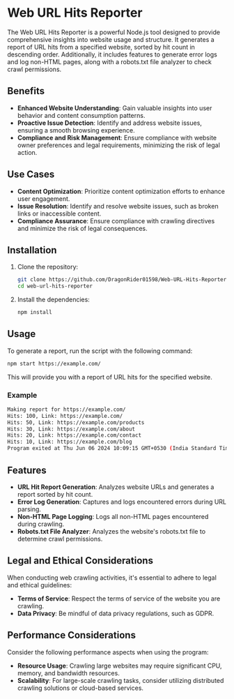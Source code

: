 # Web URL Hits Reporter

The Web URL Hits Reporter is a powerful Node.js tool designed to provide comprehensive insights into website usage and structure. It generates a report of URL hits from a specified website, sorted by hit count in descending order. Additionally, it includes features to generate error logs and log non-HTML pages, along with a robots.txt file analyzer to check crawl permissions.

## Benefits

- **Enhanced Website Understanding**: Gain valuable insights into user behavior and content consumption patterns.
- **Proactive Issue Detection**: Identify and address website issues, ensuring a smooth browsing experience.
- **Compliance and Risk Management**: Ensure compliance with website owner preferences and legal requirements, minimizing the risk of legal action.

## Use Cases

- **Content Optimization**: Prioritize content optimization efforts to enhance user engagement.
- **Issue Resolution**: Identify and resolve website issues, such as broken links or inaccessible content.
- **Compliance Assurance**: Ensure compliance with crawling directives and minimize the risk of legal consequences.

## Installation

1. Clone the repository:
   ```sh
   git clone https://github.com/DragonRider01598/Web-URL-Hits-Reporter.git
   cd web-url-hits-reporter
   ```

2. Install the dependencies:
   ```sh
   npm install
   ```

## Usage

To generate a report, run the script with the following command:
```sh
npm start https://example.com/
```

This will provide you with a report of URL hits for the specified website.

### Example

```sh
Making report for https://example.com/
Hits: 100, Link: https://example.com/
Hits: 50, Link: https://example.com/products
Hits: 30, Link: https://example.com/about
Hits: 20, Link: https://example.com/contact
Hits: 10, Link: https://example.com/blog
Program exited at Thu Jun 06 2024 10:09:15 GMT+0530 (India Standard Time)
```

## Features

- **URL Hit Report Generation**: Analyzes website URLs and generates a report sorted by hit count.
- **Error Log Generation**: Captures and logs encountered errors during URL parsing.
- **Non-HTML Page Logging**: Logs all non-HTML pages encountered during crawling.
- **Robots.txt File Analyzer**: Analyzes the website's robots.txt file to determine crawl permissions.

## Legal and Ethical Considerations

When conducting web crawling activities, it's essential to adhere to legal and ethical guidelines:

- **Terms of Service**: Respect the terms of service of the website you are crawling.
- **Data Privacy**: Be mindful of data privacy regulations, such as GDPR.

## Performance Considerations

Consider the following performance aspects when using the program:

- **Resource Usage**: Crawling large websites may require significant CPU, memory, and bandwidth resources.
- **Scalability**: For large-scale crawling tasks, consider utilizing distributed crawling solutions or cloud-based services.